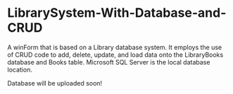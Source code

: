 # LibrarySystem-With-Database-and-CRUD
A winForm that is based on a Library database system. It employs the use of CRUD code to add, delete, update, and load data onto the LibraryBooks database and Books table.
Microsoft SQL Server is the local database location.

Database will be uploaded soon!
